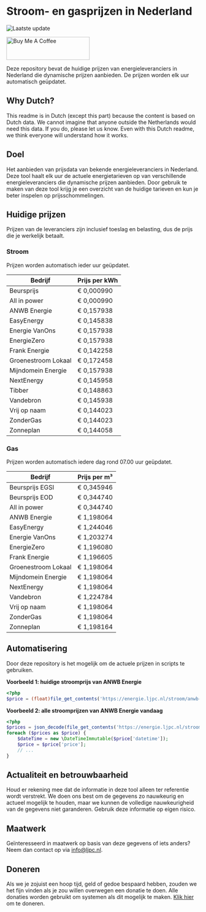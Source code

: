 # Stroom- en gasprijzen in Nederland

![Laatste update](https://img.shields.io/badge/laatste%20update-2025--06--10%2015%3A00%20CET-brightgreen)

<a href="https://www.buymeacoffee.com/Lars-" target="_blank"><img src="https://cdn.buymeacoffee.com/buttons/v2/default-orange.png" alt="Buy Me A Coffee" height="60" style="height: 60px !important;width: 217px !important;" ></a>

Deze repository bevat de huidige prijzen van energieleveranciers in Nederland die dynamische prijzen aanbieden. De prijzen worden elk uur automatisch geüpdatet.

## Why Dutch?

This readme is in Dutch (except this part) because the content is based on Dutch data. We cannot imagine that anyone outside the Netherlands would need this data. If you do, please let us know. Even with this Dutch readme, we think
everyone will understand how it works.

## Doel

Het aanbieden van prijsdata van bekende energieleveranciers in Nederland. Deze tool haalt elk uur de actuele energietarieven op van verschillende energieleveranciers die dynamische prijzen aanbieden. Door gebruik te maken van deze tool
krijg je een overzicht van de huidige tarieven en kun je beter inspelen op prijsschommelingen.

## Huidige prijzen

Prijzen van de leveranciers zijn inclusief toeslag en belasting, dus de prijs die je werkelijk betaalt.

### Stroom

Prijzen worden automatisch ieder uur geüpdatet.

 Bedrijf | Prijs per kWh 
---------|---------------
Beursprijs | € 0,000990
All in power | € 0,000990
ANWB Energie | € 0,157938
EasyEnergy | € 0,145838
Energie VanOns | € 0,157938
EnergieZero | € 0,157938
Frank Energie | € 0,142258
Groenestroom Lokaal | € 0,172458
Mijndomein Energie | € 0,157938
NextEnergy | € 0,145958
Tibber | € 0,148863
Vandebron | € 0,145938
Vrij op naam | € 0,144023
ZonderGas | € 0,144023
Zonneplan | € 0,144058


### Gas

Prijzen worden automatisch iedere dag rond 07.00 uur geüpdatet.

 Bedrijf | Prijs per m³ 
---------|--------------
Beursprijs EGSI | € 0,345946
Beursprijs EOD | € 0,344740
All in power | € 0,344740
ANWB Energie | € 1,198064
EasyEnergy | € 1,244046
Energie VanOns | € 1,203274
EnergieZero | € 1,196080
Frank Energie | € 1,196605
Groenestroom Lokaal | € 1,198064
Mijndomein Energie | € 1,198064
NextEnergy | € 1,198064
Vandebron | € 1,224784
Vrij op naam | € 1,198064
ZonderGas | € 1,198064
Zonneplan | € 1,198164


## Automatisering

Door deze repository is het mogelijk om de actuele prijzen in scripts te gebruiken.

**Voorbeeld 1: huidige stroomprijs van ANWB Energie**

```php
<?php
$price = (float)file_get_contents('https://energie.ljpc.nl/stroom/anwb-energie-nu.txt');

```

**Voorbeeld 2: alle stroomprijzen van ANWB Energie vandaag**

```php
<?php
$prices = json_decode(file_get_contents('https://energie.ljpc.nl/stroom/all-in-power-vandaag.json'),true);
foreach ($prices as $price) {
    $dateTime = new \DateTimeImmutable($price['datetime']);
    $price = $price['price'];
    // ...
}
```

## Actualiteit en betrouwbaarheid

Houd er rekening mee dat de informatie in deze tool alleen ter referentie wordt verstrekt. We doen ons best om de gegevens zo nauwkeurig en actueel mogelijk te houden, maar we kunnen de volledige nauwkeurigheid van de gegevens niet
garanderen. Gebruik deze informatie op eigen risico.

## Maatwerk

Geïnteresseerd in maatwerk op basis van deze gegevens of iets anders? Neem dan contact op
via [info@ljpc.nl](mailto:info@ljpc.nl?subject=Energie%20prijzen).

## Doneren

Als we je zojuist een hoop tijd, geld of gedoe bespaard hebben, zouden we het fijn vinden als je zou willen overwegen een
donatie te doen. Alle donaties worden gebruikt om systemen als dit mogelijk te
maken. [Klik hier](https://www.buymeacoffee.com/Lars-) om te doneren.
